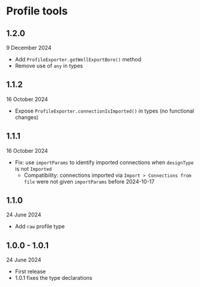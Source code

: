 # Profile tools

## 1.2.0

9 December 2024

* Add `ProfileExporter.getWellExportBore()` method
* Remove use of `any` in types

## 1.1.2

16 October 2024

* Expose `ProfileExporter.connectionIsImported()` in types (no functional changes)

## 1.1.1

16 October 2024

* Fix: use `importParams` to identify imported connections when `designType` is not `Imported`
  * Compatibility: connections imported via `Import > Connections from file` were not given
    `importParams` before 2024-10-17

## 1.1.0

24 June 2024

* Add `raw` profile type

## 1.0.0 - 1.0.1

24 June 2024

* First release
* 1.0.1 fixes the type declarations
